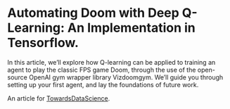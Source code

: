 # Automating Doom with Deep Q-Learning: An Implementation in Tensorflow.

In this article, we’ll explore how Q-learning can be applied to training an agent to play the classic FPS game Doom, through the use of the open-source OpenAI gym wrapper library Vizdoomgym. We’ll guide you through setting up your first agent, and lay the foundations of future work.

An article for [TowardsDataScience](https://towardsdatascience.com/automating-doom-with-deep-q-learning-an-implementation-in-tensorflow-db03c1b03a9c).
